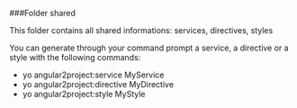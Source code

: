 ###Folder shared

This folder contains all shared informations: services, directives, styles

You can generate through your command prompt a service, a directive or a style with the following commands:

- yo angular2project:service MyService
- yo angular2project:directive MyDirective
- yo angular2project:style MyStyle
